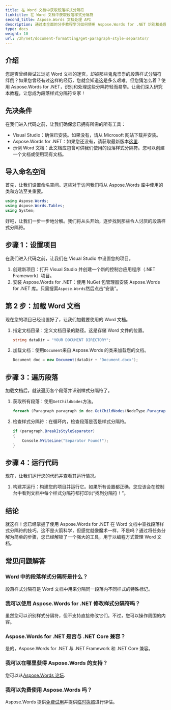 ```yaml
---
title: 在 Word 文档中获取段落样式分隔符
linktitle: 在 Word 文档中获取段落样式分隔符
second_title: Aspose.Words 文档处理 API
description: 通过本全面的分步教程学习如何使用 Aspose.Words for .NET 识别和处理 Word 文档中的段落样式分隔符。
type: docs
weight: 10
url: /zh/net/document-formatting/get-paragraph-style-separator/
---
```


## 介绍

您是否曾经尝试过浏览 Word 文档的迷宫，却被那些鬼鬼祟祟的段落样式分隔符绊倒？如果您曾经有过这样的经历，您就会知道这是多么艰难。但您猜怎么着？使用 Aspose.Words for .NET，识别和处理这些分隔符轻而易举。让我们深入研究本教程，让您成为段落样式分隔符专家！

## 先决条件

在我们进入代码之前，让我们确保您已拥有所需的所有工具：

- Visual Studio：确保已安装。如果没有，请从 Microsoft 网站下载并安装。
- Aspose.Words for .NET：如果您还没有，请获取最新版本[这里](https://releases.aspose.com/words/net/).
- 示例 Word 文档：此文档应包含可供我们使用的段落样式分隔符。您可以创建一个文档或使用现有文档。

## 导入命名空间

首先，让我们设置命名空间。这些对于访问我们将从 Aspose.Words 库中使用的类和方法至关重要。

```csharp
using Aspose.Words;
using Aspose.Words.Tables;
using System;
```

好吧，让我们一步一步地分解。我们将从头开始，逐步找到那些令人讨厌的段落样式分隔符。

## 步骤 1：设置项目

在我们进入代码之前，让我们在 Visual Studio 中设置您的项目。

1. 创建新项目：打开 Visual Studio 并创建一个新的控制台应用程序（.NET Framework）项目。
2. 安装 Aspose.Words for .NET：使用 NuGet 包管理器安装 Aspose.Words for .NET 库。只需搜索`Aspose.Words`然后点击“安装”。

## 第 2 步：加载 Word 文档

现在您的项目已经设置好了，让我们加载要使用的 Word 文档。

1. 指定文档目录：定义文档目录的路径。这是存储 Word 文件的位置。

    ```csharp
    string dataDir = "YOUR DOCUMENT DIRECTORY";
    ```

2. 加载文档：使用`Document`来自 Aspose.Words 的类来加载您的文档。

    ```csharp
    Document doc = new Document(dataDir + "Document.docx");
    ```

## 步骤 3：遍历段落

加载文档后，就该遍历各个段落并识别样式分隔符了。

1. 获取所有段落：使用`GetChildNodes`方法。

    ```csharp
    foreach (Paragraph paragraph in doc.GetChildNodes(NodeType.Paragraph, true))
    ```

2. 检查样式分隔符：在循环内，检查段落是否是样式分隔符。

    ```csharp
    if (paragraph.BreakIsStyleSeparator)
    {
        Console.WriteLine("Separator Found!");
    }
    ```

## 步骤 4：运行代码

现在，让我们运行您的代码并查看其运行情况。

1. 构建并运行：构建您的项目并运行它。如果所有设置都正确，您应该会在控制台中看到文档中每个样式分隔符都打印出“找到分隔符！”。

## 结论

就这样！您已经掌握了使用 Aspose.Words for .NET 在 Word 文档中查找段落样式分隔符的技巧。这不是火箭科学，但感觉就像魔术一样，不是吗？通过将任务分解为简单的步骤，您已经解锁了一个强大的工具，用于以编程方式管理 Word 文档。

## 常见问题解答

### Word 中的段落样式分隔符是什么？
段落样式分隔符是 Word 文档中用来分隔同一段落内不同样式的特殊标记。

### 我可以使用 Aspose.Words for .NET 修改样式分隔符吗？
虽然您可以识别样式分隔符，但不支持直接修改它们。不过，您可以操作周围的内容。

### Aspose.Words for .NET 是否与 .NET Core 兼容？
是的，Aspose.Words for .NET 与 .NET Framework 和 .NET Core 兼容。

### 我可以在哪里获得 Aspose.Words 的支持？
您可以从[Aspose.Words 论坛](https://forum.aspose.com/c/words/8).

### 我可以免费使用 Aspose.Words 吗？
 Aspose.Words 提供[免费试用](https://releases.aspose.com/)并提供[临时执照](https://purchase.aspose.com/temporary-license/)进行评估。